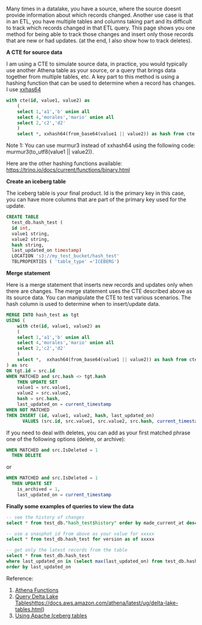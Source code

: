 Many times in a datalake, you have a source, where the source doesnt provide information about which records changed. Another use case is that in an ETL, you have multiple tables and columns taking part and its difficult to track which records changed in that ETL query. This page shows you one method for being able to track those changes and insert only those records that are new or had updates. (at the end, I also show how to track deletes).

**A CTE for source data**

I am using a CTE to simulate source data, in practice, you would typically use another Athena table as your source, or a query that brings data together from multiple tables, etc.
A key part to this method is using a hashing function that can be used to determine when a record has changes. I use [xxhas64](https://trino.io/docs/current/functions/binary.html#hashing-functions:~:text=of%20binary.-,xxhash64,-(binary))

```sql
with cte(id, value1, value2) as
    (
    select 1,'a1','b' union all
    select 4,'morales','mario' union all
    select 2,'c2','d2' 
    )
    select *, xxhash64(from_base64(value1 || value2)) as hash from cte
```

Note 1: You can use murmur3 instead of xxhash64 using the following code: murmur3(to_utf8(value1 || value2)). 

Here are the other hashing functions available: https://trino.io/docs/current/functions/binary.html

**Create an iceberg table**

The iceberg table is your final product. Id is the primary key in this case, you can have more columns that are part of the primary key used for the update.

```sql
CREATE TABLE
  test_db.hash_test (
  id int,
  value1 string,
  value2 string,
  hash string,
  last_updated_on timestamp)
  LOCATION 's3://my_test_bucket/hash_test'
  TBLPROPERTIES ( 'table_type' ='ICEBERG')
```

**Merge statement**  

Here is a merge statement that inserts new records and updates only when there are changes. The merge statement uses the CTE described above as its source data. You can manipulate the CTE to test various scenarios. The hash column is used to determine when to insert/update data.

```sql
MERGE INTO hash_test as tgt
USING (
    with cte(id, value1, value2) as
    (
    select 1,'a1','b' union all
    select 4,'morales','mario' union all
    select 2,'c2','d2' 
    )
    select *,  xxhash64(from_base64(value1 || value2)) as hash from cte
) as src
ON tgt.id = src.id
WHEN MATCHED and src.hash <> tgt.hash
    THEN UPDATE SET  
    value1 = src.value1,
    value2 = src.value2,
    hash = src.hash,
    last_updated_on = current_timestamp
WHEN NOT MATCHED 
THEN INSERT (id, value1, value2, hash, last_updated_on)
      VALUES (src.id, src.value1, src.value2, src.hash, current_timestamp)	  
```

If you need to deal with deletes, you can add as your first matched phrase one of the following options (delete, or archive):
```sql
WHEN MATCHED and src.IsDeleted = 1
  THEN DELETE
```
or 
```sql
WHEN MATCHED and src.IsDeleted = 1
  THEN UPDATE SET  
    is_archived = 1,
    last_updated_on = current_timestamp
```

**Finally some examples of queries to view the data**

```sql
-- see the history of changes
select * from test_db."hash_test$history" order by made_current_at desc

-- use a snasphot_id from above as your value for xxxxx
select * from test_db.hash_test for version as of xxxxx

-- get only the latest records from the table
select * from test_db.hash_test
where last_updated_on in (select max(last_updated_on) from test_db.hash_test)
order by last_updated_on
```

Reference:

1. [Athena Functions](https://docs.aws.amazon.com/athena/latest/ug/functions.html)
2. [Query Delta Lake Tables](https://docs.aws.amazon.com/athena/latest/ug/delta-lake-tables.html)https://docs.aws.amazon.com/athena/latest/ug/delta-lake-tables.html)
3. [Using Apache Iceberg tables](https://docs.aws.amazon.com/athena/latest/ug/querying-iceberg.html)



